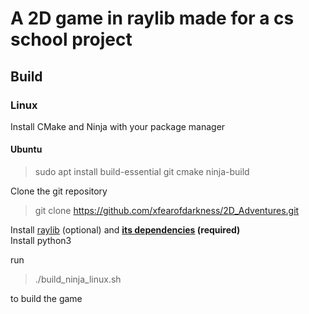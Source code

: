 # A 2D game in raylib made for a cs school project

## Build
### Linux
Install CMake and Ninja with your package manager  
#### Ubuntu
> sudo apt install build-essential git cmake ninja-build  

Clone the git repository
>git clone https://github.com/xfearofdarkness/2D_Adventures.git  

Install [raylib](https://www.raylib.com/) (optional) and **[its dependencies](https://github.com/raysan5/raylib/wiki/Working-on-GNU-Linux) (required)**  
Install python3  

run 
> ./build_ninja_linux.sh  

 to build the game  